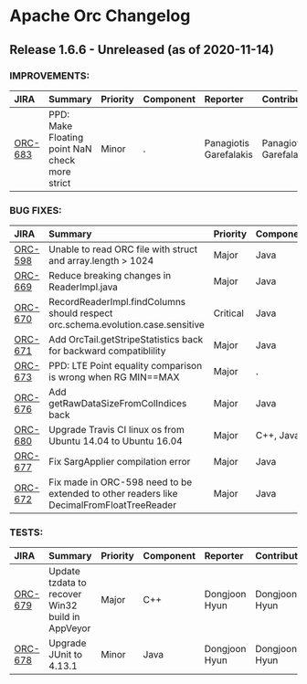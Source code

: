 
<!---
# Licensed to the Apache Software Foundation (ASF) under one
# or more contributor license agreements.  See the NOTICE file
# distributed with this work for additional information
# regarding copyright ownership.  The ASF licenses this file
# to you under the Apache License, Version 2.0 (the
# "License"); you may not use this file except in compliance
# with the License.  You may obtain a copy of the License at
#
#     http://www.apache.org/licenses/LICENSE-2.0
#
# Unless required by applicable law or agreed to in writing, software
# distributed under the License is distributed on an "AS IS" BASIS,
# WITHOUT WARRANTIES OR CONDITIONS OF ANY KIND, either express or implied.
# See the License for the specific language governing permissions and
# limitations under the License.
-->
# Apache Orc Changelog

## Release 1.6.6 - Unreleased (as of 2020-11-14)



### IMPROVEMENTS:

| JIRA | Summary | Priority | Component | Reporter | Contributor |
|:---- |:---- | :--- |:---- |:---- |:---- |
| [ORC-683](https://issues.apache.org/jira/browse/ORC-683) | PPD: Make Floating point NaN check more strict |  Minor | . | Panagiotis Garefalakis | Panagiotis Garefalakis |


### BUG FIXES:

| JIRA | Summary | Priority | Component | Reporter | Contributor |
|:---- |:---- | :--- |:---- |:---- |:---- |
| [ORC-598](https://issues.apache.org/jira/browse/ORC-598) | Unable to read ORC file with struct and array.length \> 1024 |  Major | Java | Krisztian Kasa | Krisztian Kasa |
| [ORC-669](https://issues.apache.org/jira/browse/ORC-669) | Reduce breaking changes in ReaderImpl.java |  Major | Java | Dongjoon Hyun | Dongjoon Hyun |
| [ORC-670](https://issues.apache.org/jira/browse/ORC-670) | RecordReaderImpl.findColumns should respect orc.schema.evolution.case.sensitive |  Critical | Java | Dongjoon Hyun | Dongjoon Hyun |
| [ORC-671](https://issues.apache.org/jira/browse/ORC-671) | Add OrcTail.getStripeStatistics back for backward compatiblility |  Major | Java | Dongjoon Hyun | Dongjoon Hyun |
| [ORC-673](https://issues.apache.org/jira/browse/ORC-673) | PPD: LTE Point equality comparison is wrong when RG MIN==MAX |  Major | . | Panagiotis Garefalakis | Panagiotis Garefalakis |
| [ORC-676](https://issues.apache.org/jira/browse/ORC-676) | Add getRawDataSizeFromColIndices back |  Major | Java | Dongjoon Hyun | Dongjoon Hyun |
| [ORC-680](https://issues.apache.org/jira/browse/ORC-680) | Upgrade Travis CI linux os from Ubuntu 14.04 to Ubuntu 16.04 |  Major | C++, Java | Dongjoon Hyun | Dongjoon Hyun |
| [ORC-677](https://issues.apache.org/jira/browse/ORC-677) | Fix SargApplier compilation error |  Major | Java | Dongjoon Hyun | Dongjoon Hyun |
| [ORC-672](https://issues.apache.org/jira/browse/ORC-672) | Fix made in ORC-598 need to be extended to other readers like DecimalFromFloatTreeReader |  Major | Java | Taraka Rama Rao Lethavadla | Panagiotis Garefalakis |


### TESTS:

| JIRA | Summary | Priority | Component | Reporter | Contributor |
|:---- |:---- | :--- |:---- |:---- |:---- |
| [ORC-679](https://issues.apache.org/jira/browse/ORC-679) | Update tzdata to recover Win32 build in AppVeyor |  Major | C++ | Dongjoon Hyun | Dongjoon Hyun |
| [ORC-678](https://issues.apache.org/jira/browse/ORC-678) | Upgrade JUnit to 4.13.1 |  Minor | Java | Dongjoon Hyun | Dongjoon Hyun |


